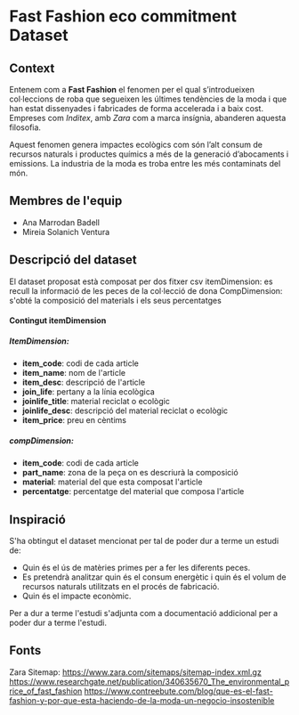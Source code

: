 # Fast Fashion eco commitment Dataset

## Context

Entenem com a **Fast Fashion** el fenomen per el qual s’introdueixen col·leccions de roba que segueixen les últimes tendències de la moda i que han estat dissenyades i fabricades de forma accelerada i a baix cost. Empreses com _Inditex_, amb _Zara_ com a marca insígnia, abanderen aquesta filosofia. 

Aquest fenomen genera impactes ecològics com són l’alt consum de recursos naturals i productes químics a més de la generació d’abocaments i emissions. La industria de la moda es troba entre les més contaminats del món. 

## Membres de l'equip
- Ana Marrodan Badell 
- Mireia Solanich Ventura


## Descripció del dataset

El dataset proposat està composat per dos fitxer csv 
itemDimension: es recull la informació de les peces de la col·lecció de dona
CompDimension: s'obté la composició del materials i els seus percentatges

#### Contingut itemDimension
##### ItemDimension:
  - **item_code**: codi de cada article
  - **item_name**: nom de l'article
  - **item_desc**: descripció de l'article
  - **join_life**: pertany a la línia ecològica
  - **joinlife_title**: material reciclat o ecològic
  - **joinlife_desc**: descripció del material reciclat o ecològic
  - **item_price**: preu en cèntims
  
##### compDimension:
  - **item_code**: codi de cada article
  - **part_name**: zona de la peça on es descriurà la composició
  - **material**: material del que esta composat l'article
  - **percentatge**: percentatge del material que composa l'article

## Inspiració

S'ha obtingut el dataset mencionat per tal de poder dur a terme un estudi de: 
- Quin és el ús de matèries primes per a fer les diferents peces. 
- Es pretendrà analitzar quin és el consum energètic i quin és el volum de recursos naturals utilitzats en el procés de fabricació.
- Quin és el impacte econòmic.

Per a dur a terme l'estudi s'adjunta com a documentació addicional per a poder dur a terme l'estudi.



## Fonts 

Zara Sitemap: https://www.zara.com/sitemaps/sitemap-index.xml.gz
https://www.researchgate.net/publication/340635670_The_environmental_price_of_fast_fashion
https://www.contreebute.com/blog/que-es-el-fast-fashion-y-por-que-esta-haciendo-de-la-moda-un-negocio-insostenible
